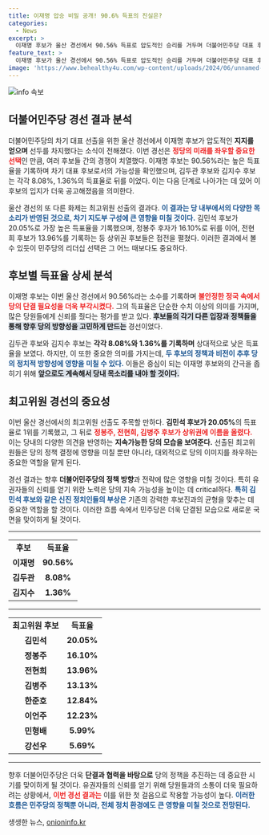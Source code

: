 ```yaml
---
title: 이재명 압승 비밀 공개! 90.6% 득표의 진실은?
categories:
  - News
excerpt: >
  이재명 후보가 울산 경선에서 90.56% 득표로 압도적인 승리를 거두며 더불어민주당 대표 후보로서의 입지를 확고히 했다. 김두관, 김지수 후보는 저조한 성적을 기록하며 힘든 여정을 예고했다.
feature_text: >
  이재명 후보가 울산 경선에서 90.56% 득표로 압도적인 승리를 거두며 더불어민주당 대표 후보로서의 입지를 확고히 했다. 김두관, 김지수 후보는 저조한 성적을 기록하며 힘든 여정을 예고했다.
image: 'https://www.behealthy4u.com/wp-content/uploads/2024/06/unnamed-file.png'
---
```


<p><img src="https://www.behealthy4u.com/wp-content/uploads/2024/06/unnamed-file.png" alt="info 속보" /></p>

<h2 data-ke-size="size26">더불어민주당 경선 결과 분석</h2>

<p data-ke-size="size16">더불어민주당의 차기 대표 선출을 위한 울산 경선에서 이재명 후보가 압도적인 <b>지지를 얻으며</b> 선두를 차지했다는 소식이 전해졌다. 이번 경선은 <b><span style="color: #ee2323;">정당의 미래를 좌우할 중요한 선택</span></b>인 만큼, 여러 후보들 간의 경쟁이 치열했다. 이재명 후보는 90.56%라는 높은 득표율을 기록하며 차기 대표 후보로서의 가능성을 확인했으며, 김두관 후보와 김지수 후보는 각각 8.08%, 1.36%의 득표율로 뒤를 이었다. 이는 다음 단계로 나아가는 데 있어 이 후보의 입지가 더욱 공고해졌음을 의미한다.</p>

<p data-ke-size="size16">울산 경선의 또 다른 화제는 최고위원 선출의 결과다. <b><span style="color: #1a5490;">이 결과는 당 내부에서의 다양한 목소리가 반영된 것으로, 차기 지도부 구성에 큰 영향을 미칠 것이다.</span></b> 김민석 후보가 20.05%로 가장 높은 득표율을 기록했으며, 정봉주 후자가 16.10%로 뒤를 이어, 전현희 후보가 13.96%를 기록하는 등 상위권 후보들은 접전을 펼쳤다. 이러한 결과에서 볼 수 있듯이 민주당의 리더십 선택은 그 어느 때보다도 중요하다.</p>

<h2 data-ke-size="size26">후보별 득표율 상세 분석</h2>

<p data-ke-size="size16">이재명 후보는 이번 울산 경선에서 90.56%라는 소수를 기록하며 <b><span style="color: #ee2323;">불안정한 정국 속에서 당의 단결 필요성을 더욱 부각시켰다.</span></b> 그의 득표율은 단순한 수치 이상의 의미를 가지며, 많은 당원들에게 신뢰를 줬다는 평가를 받고 있다. <b><span style="background-color: #21538527;">후보들의 각기 다른 입장과 정책들을 통해 향후 당의 방향성을 고민하게 만드는</span></b> 경선이었다.</p>

<p data-ke-size="size16">김두관 후보와 김지수 후보는 <b>각각 8.08%와 1.36%를 기록하며</b> 상대적으로 낮은 득표율을 보였다. 하지만, 이 또한 중요한 의미를 가지는데, <b><span style="color: #1a5490;">두 후보의 정책과 비전이 추후 당의 정치적 방향성에 영향을 미칠 수 있다.</span></b> 이들은 중심이 되는 이재명 후보와의 간극을 좁히기 위해 <b><span style="background-color: #21538527;">앞으로도 계속해서 당내 목소리를 내야 할 것이다.</span></b></p>

<h2 data-ke-size="size26">최고위원 경선의 중요성</h2>

<p data-ke-size="size16">이번 울산 경선에서의 최고위원 선출도 주목할 만하다. <b>김민석 후보가 20.05%</b>의 득표율로 1위를 기록했고, 그 뒤로 <b><span style="color: #ee2323;">정봉주, 전현희, 김병주 후보가 상위권에 이름을 올렸다.</span></b> 이는 당내의 다양한 의견을 반영하는 <b>지속가능한 당의 모습을 보여준다.</b> 선출된 최고위원들은 당의 정책 결정에 영향을 미칠 뿐만 아니라, 대외적으로 당의 이미지를 좌우하는 중요한 역할을 맡게 된다.</p>

<p data-ke-size="size16">경선 결과는 향후 <b>더불어민주당의 정책 방향</b>과 전략에 많은 영향을 미칠 것이다. 특히 유권자들의 신뢰를 얻기 위한 노력은 당의 지속 가능성을 높이는 데 critical하다. <b><span style="color: #1a5490;">특히 김민석 후보와 같은 신진 정치인들의 부상은</span></b> 기존의 강력한 후보진과의 균형을 맞추는 데 중요한 역할을 할 것이다. 이러한 흐름 속에서 민주당은 더욱 단결된 모습으로 새로운 국면을 맞이하게 될 것이다.</p>

<hr>

<table style="width: 100%; border-collapse: collapse;">
    <tr>
        <td style="text-align: center; height: 17px;"><b>후보</b></td>
        <td style="text-align: center; height: 17px;"><b>득표율</b></td>
    </tr>
    <tr>
        <td style="text-align: center; height: 17px;"><b>이재명</b></td>
        <td style="text-align: center; height: 17px;"><b>90.56%</b></td>
    </tr>
    <tr>
        <td style="text-align: center; height: 17px;"><b>김두관</b></td>
        <td style="text-align: center; height: 17px;"><b>8.08%</b></td>
    </tr>
    <tr>
        <td style="text-align: center; height: 17px;"><b>김지수</b></td>
        <td style="text-align: center; height: 17px;"><b>1.36%</b></td>
    </tr>
</table>

<hr>

<table style="width: 100%; border-collapse: collapse;">
    <tr>
        <td style="text-align: center; height: 17px;"><b>최고위원 후보</b></td>
        <td style="text-align: center; height: 17px;"><b>득표율</b></td>
    </tr>
    <tr>
        <td style="text-align: center; height: 17px;"><b>김민석</b></td>
        <td style="text-align: center; height: 17px;"><b>20.05%</b></td>
    </tr>
    <tr>
        <td style="text-align: center; height: 17px;"><b>정봉주</b></td>
        <td style="text-align: center; height: 17px;"><b>16.10%</b></td>
    </tr>
    <tr>
        <td style="text-align: center; height: 17px;"><b>전현희</b></td>
        <td style="text-align: center; height: 17px;"><b>13.96%</b></td>
    </tr>
    <tr>
        <td style="text-align: center; height: 17px;"><b>김병주</b></td>
        <td style="text-align: center; height: 17px;"><b>13.13%</b></td>
    </tr>
    <tr>
        <td style="text-align: center; height: 17px;"><b>한준호</b></td>
        <td style="text-align: center; height: 17px;"><b>12.84%</b></td>
    </tr>
    <tr>
        <td style="text-align: center; height: 17px;"><b>이언주</b></td>
        <td style="text-align: center; height: 17px;"><b>12.23%</b></td>
    </tr>
    <tr>
        <td style="text-align: center; height: 17px;"><b>민형배</b></td>
        <td style="text-align: center; height: 17px;"><b>5.99%</b></td>
    </tr>
    <tr>
        <td style="text-align: center; height: 17px;"><b>강선우</b></td>
        <td style="text-align: center; height: 17px;"><b>5.69%</b></td>
    </tr>
</table>

<hr>

<p data-ke-size="size16">향후 더불어민주당은 더욱 <b>단결과 협력을 바탕으로</b> 당의 정책을 추진하는 데 중요한 시기를 맞이하게 될 것이다. 유권자들의 신뢰를 얻기 위해 당원들과의 소통이 더욱 필요하려는 상황에서, <b><span style="color: #ee2323;">이번 경선 결과는</span></b> 이를 위한 첫 걸음으로 작용할 가능성이 높다. <b><span style="color: #1a5490;">이러한 흐름은 민주당의 정책뿐 아니라, 전체 정치 환경에도 큰 영향을 미칠 것으로 전망된다.</span></b></p>
생생한 뉴스, <a href="https://onioninfo.kr" rel="dofollow">onioninfo.kr</a>



